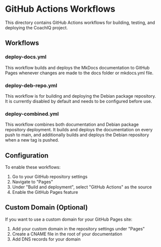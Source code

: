 # GitHub Actions Workflows

This directory contains GitHub Actions workflows for building, testing, and deploying the CoachIQ project.

## Workflows

### deploy-docs.yml

This workflow builds and deploys the MkDocs documentation to GitHub Pages whenever changes are made to the docs folder or mkdocs.yml file.

### deploy-deb-repo.yml

This workflow is for building and deploying the Debian package repository. It is currently disabled by default and needs to be configured before use.

### deploy-combined.yml

This workflow combines both documentation and Debian package repository deployment. It builds and deploys the documentation on every push to main, and additionally builds and deploys the Debian repository when a new tag is pushed.

## Configuration

To enable these workflows:

1. Go to your GitHub repository settings
2. Navigate to "Pages"
3. Under "Build and deployment", select "GitHub Actions" as the source
4. Enable the GitHub Pages feature

## Custom Domain (Optional)

If you want to use a custom domain for your GitHub Pages site:

1. Add your custom domain in the repository settings under "Pages"
2. Create a CNAME file in the root of your documentation
3. Add DNS records for your domain
